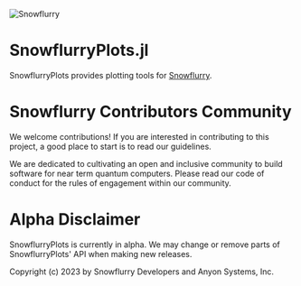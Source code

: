 ![Snowflurry](https://repository-images.githubusercontent.com/441460066/2ba724da-60e9-46a6-aa83-9df5891ea783)

# SnowflurryPlots.jl

SnowflurryPlots provides plotting tools for [Snowflurry](https://github.com/SnowflurrySDK/Snowflurry.jl).

# Snowflurry Contributors Community

We welcome contributions! If you are interested in contributing to this project, a good place to start is to read our guidelines.

We are dedicated to cultivating an open and inclusive community to build software for near term quantum computers. Please read our code of conduct for the rules of engagement within our community.

# Alpha Disclaimer

SnowflurryPlots is currently in alpha. We may change or remove parts of SnowflurryPlots' API when making new releases.

Copyright (c) 2023 by Snowflurry Developers and Anyon Systems, Inc.